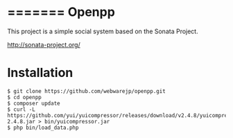=======
Openpp
======
This project is a simple social system based on the Sonata Project.

http://sonata-project.org/

Installation
============

    $ git clone https://github.com/webwarejp/openpp.git
    $ cd openpp
    $ composer update
    $ curl -L https://github.com/yui/yuicompressor/releases/download/v2.4.8/yuicompressor-2.4.8.jar > bin/yuicompressor.jar
    $ php bin/load_data.php


